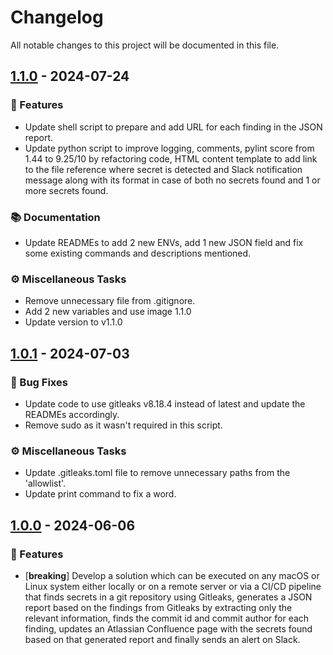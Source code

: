 # Changelog

All notable changes to this project will be documented in this file.

## [1.1.0] - 2024-07-24

[1.1.0]: https://github.com/abdullahkhawer/find-and-report-secrets-in-code/releases/tag/v1.1.0

### 🚀 Features

- Update shell script to prepare and add URL for each finding in the JSON report.
- Update python script to improve logging, comments, pylint score from 1.44 to 9.25/10 by refactoring code, HTML content template to add link to the file reference where secret is detected and Slack notification message along with its format in case of both no secrets found and 1 or more secrets found.

### 📚 Documentation

- Update READMEs to add 2 new ENVs, add 1 new JSON field and fix some existing commands and descriptions mentioned.

### ⚙️ Miscellaneous Tasks

- Remove unnecessary file from .gitignore.
- Add 2 new variables and use image 1.1.0
- Update version to v1.1.0

## [1.0.1] - 2024-07-03

[1.0.1]: https://github.com/abdullahkhawer/find-and-report-secrets-in-code/releases/tag/v1.0.1

### 🐛 Bug Fixes

- Update code to use gitleaks v8.18.4 instead of latest and update the READMEs accordingly.
- Remove sudo as it wasn't required in this script.

### ⚙️ Miscellaneous Tasks

- Update .gitleaks.toml file to remove unnecessary paths from the 'allowlist'.
- Update print command to fix a word.


## [1.0.0] - 2024-06-06

[1.0.0]: https://github.com/abdullahkhawer/find-and-report-secrets-in-code/releases/tag/v1.0.0

### 🚀 Features

- [**breaking**] Develop a solution which can be executed on any macOS or Linux system either locally or on a remote server or via a CI/CD pipeline that finds secrets in a git repository using Gitleaks, generates a JSON report based on the findings from Gitleaks by extracting only the relevant information, finds the commit id and commit author for each finding, updates an Atlassian Confluence page with the secrets found based on that generated report and finally sends an alert on Slack.
